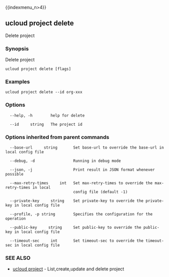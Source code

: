 {{indexmenu_n>4}}

## ucloud project delete

Delete project

### Synopsis

Delete project

```
ucloud project delete [flags]
```

### Examples

```
ucloud project delete --id org-xxx
```

### Options

```
  --help, -h        help for delete 

  --id     string   The project id 

```

### Options inherited from parent commands

```
  --base-url     string       Set base-url to override the base-url in local config file 

  --debug, -d                 Running in debug mode 

  --json, -j                  Print result in JSON format whenever possible 

  --max-retry-times     int   Set max-retry-times to override the max-retry-times in local
                              config file (default -1) 

  --private-key     string    Set private-key to override the private-key in local config file 

  --profile, -p string        Specifies the configuration for the operation 

  --public-key     string     Set public-key to override the public-key in local config file 

  --timeout-sec     int       Set timeout-sec to override the timeout-sec in local config file 

```

### SEE ALSO

* [ucloud project](developer/cli/cmd/ucloud/project)	 - List,create,update and delete project

